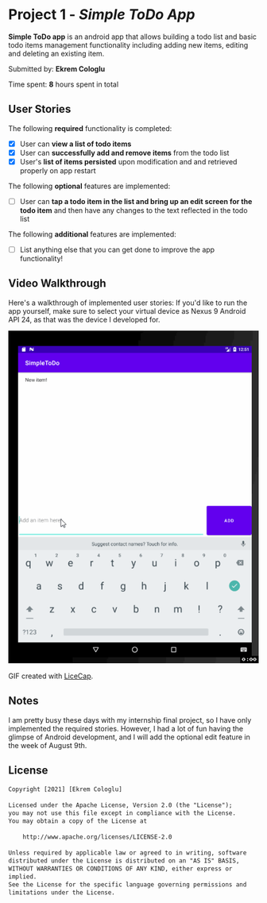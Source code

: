 # Project 1 - *Simple ToDo App*

**Simple ToDo app** is an android app that allows building a todo list and basic todo items management functionality including adding new items, editing and deleting an existing item.

Submitted by: **Ekrem Cologlu**

Time spent: **8** hours spent in total

## User Stories

The following **required** functionality is completed:

* [x] User can **view a list of todo items**
* [x] User can **successfully add and remove items** from the todo list
* [x] User's **list of items persisted** upon modification and and retrieved properly on app restart

The following **optional** features are implemented:

* [ ] User can **tap a todo item in the list and bring up an edit screen for the todo item** and then have any changes to the text reflected in the todo list

The following **additional** features are implemented:

* [ ] List anything else that you can get done to improve the app functionality!

## Video Walkthrough

Here's a walkthrough of implemented user stories:
If you'd like to run the app yourself, make sure to select your virtual device as Nexus 9 Android API 24, as that was the device I developed for.

<img src='FirstDemo.gif' title='Video Walkthrough' width='' alt='Video Walkthrough' />

GIF created with [LiceCap](http://www.cockos.com/licecap/).

## Notes

I am pretty busy these days with my internship final project, so I have only implemented the required stories. However, I had a lot of fun having the glimpse of Android development, and I will add the optional edit feature in the week of August 9th.

## License

    Copyright [2021] [Ekrem Cologlu]

    Licensed under the Apache License, Version 2.0 (the "License");
    you may not use this file except in compliance with the License.
    You may obtain a copy of the License at

        http://www.apache.org/licenses/LICENSE-2.0

    Unless required by applicable law or agreed to in writing, software
    distributed under the License is distributed on an "AS IS" BASIS,
    WITHOUT WARRANTIES OR CONDITIONS OF ANY KIND, either express or implied.
    See the License for the specific language governing permissions and
    limitations under the License.
